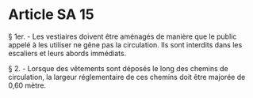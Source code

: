 # Article SA 15

§ 1er. - Les vestiaires doivent être aménagés de manière que le public appelé à les utiliser ne gêne pas la circulation. Ils sont interdits dans les escaliers et leurs abords immédiats.

§ 2. - Lorsque des vêtements sont déposés le long des chemins de circulation, la largeur réglementaire de ces chemins doit être majorée de 0,60 mètre.
